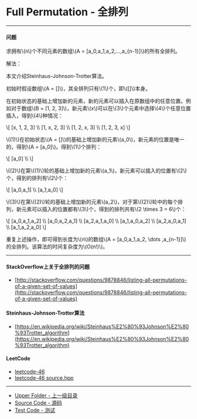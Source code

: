 <script type="text/javascript" src="https://cdnjs.cloudflare.com/ajax/libs/mathjax/2.7.1/MathJax.js?config=TeX-AMS-MML_HTMLorMML"/></script>

# Full Permutation - 全排列

--------

#### 问题

<p id="i">求拥有\(n\)个不同元素的数组\(A = [a_0,a_1,a_2,…,a_{n-1}]\)的所有全排列。 </p>
解法：
<p id="i">本文介绍Steinhaus-Johnson-Trotter算法。 </p>
<p id="i">初始时假设数组\(A = []\)，其全排列只有\(1\)个，即\([]\)本身。 </p>
<p id="i">在初始状态的基础上增加新的元素，新的元素可以插入在原数组中的任意位置。例如对于数组\(B = [1, 2, 3]\)，新元素\(x\)可以在\(3\)个元素中选择\(4\)个任意位置插入，得到\(4\)种情况：</p>
\[
[x, 1, 2, 3] \\
[1, x, 2, 3] \\
[1, 2, x, 3] \\
[1, 2, 3, x]
\]
<p id="i">\((1)\)在初始状态\(A = []\)的基础上增加新的元素\(a_0\)，新元素的位置是唯一的，得到\(A = [a_0]\)。得到\(1\)个排列： </p>
\[
[a_0] \\
\]
<p id="i">\((2)\)在第\((1)\)轮的基础上增加新的元素\(a_1\)，新元素可以插入的位置有\(2\)个，得到的排列有\(2\)个： </p>
\[
[a_0,a_1] \\
[a_1,a_0]
\]
<p id="i">\((3)\)在第\((2)\)轮的基础上增加新的元素\(a_2\)，对于第\((2)\)轮中的每个排列，新元素可以插入的位置都有\(3\)个，得到的排列共有\(2 \times 3 = 6\)个： </p>
\[
[a_0,a_1,a_2] \\
[a_0,a_2,a_1] \\
[a_2,a_1,a_0] \\
[a_1,a_0,a_2] \\
[a_2,a_0,a_1] \\
[a_1,a_2,a_0]
\]
<p id="i">重复上述操作，即可得到长度为\(n\)的数组\(A = [a_0,a_1,a_2, \dots ,a_{n-1}]\)的全排列。该算法的时间复杂度为\(O(n!)\)。 </p>
</div>

--------

#### StackOverflow上关于全排列的问题

* [http://stackoverflow.com/questions/9878846/listing-all-permutations-of-a-given-set-of-values](http://stackoverflow.com/questions/9878846/listing-all-permutations-of-a-given-set-of-values)

#### Steinhaus-Johnson-Trotter算法

* [https://en.wikipedia.org/wiki/Steinhaus%E2%80%93Johnson%E2%80%93Trotter_algorithm](https://en.wikipedia.org/wiki/Steinhaus%E2%80%93Johnson%E2%80%93Trotter_algorithm)

#### LeetCode

* [leetcode-46](https://leetcode.com/problems/permutations/#/description)
* [leetcode-46 source.hpp](https://github.com/zhaochenyou/Way-to-Algorithm/blob/master/attachment/leetcode46.hpp)

--------

* [Upper Folder - 上一级目录](../)
* [Source Code - 源码](https://github.com/zhaochenyou/Way-to-Algorithm/blob/master/src/CombinatorialMathematics/FullPermutation.hpp)
* [Test Code - 测试](https://github.com/zhaochenyou/Way-to-Algorithm/blob/master/src/CombinatorialMathematics/FullPermutation.cpp)
